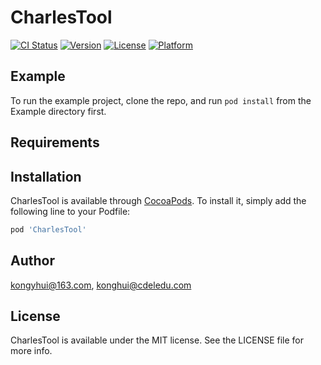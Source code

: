 # CharlesTool

[![CI Status](https://img.shields.io/travis/kongyhui@163.com/CharlesTool.svg?style=flat)](https://travis-ci.org/kongyhui@163.com/CharlesTool)
[![Version](https://img.shields.io/cocoapods/v/CharlesTool.svg?style=flat)](https://cocoapods.org/pods/CharlesTool)
[![License](https://img.shields.io/cocoapods/l/CharlesTool.svg?style=flat)](https://cocoapods.org/pods/CharlesTool)
[![Platform](https://img.shields.io/cocoapods/p/CharlesTool.svg?style=flat)](https://cocoapods.org/pods/CharlesTool)

## Example

To run the example project, clone the repo, and run `pod install` from the Example directory first.

## Requirements

## Installation

CharlesTool is available through [CocoaPods](https://cocoapods.org). To install
it, simply add the following line to your Podfile:

```ruby
pod 'CharlesTool'
```

## Author

kongyhui@163.com, konghui@cdeledu.com

## License

CharlesTool is available under the MIT license. See the LICENSE file for more info.
